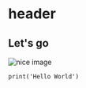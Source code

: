 # header

## Let's go

![nice image](https://wallpaperaccess.com/full/8401991.jpg)

```
print('Hello World')
```
